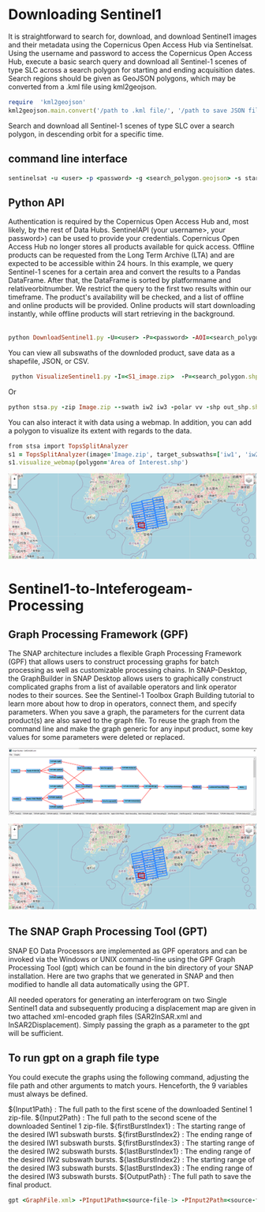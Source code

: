 # Downloading Sentinel1 

It is straightforward to search for, download, and download Sentinel1 images and their metadata using the Copernicus Open Access Hub via Sentinelsat.
Using the username and password to access the Copernicus Open Access Hub, execute a basic search query and download all Sentinel-1 scenes of type SLC across a search polygon for starting and ending acquisition dates. Search regions should be given as GeoJSON polygons, which may be converted from a .kml file using kml2geojson.

```ruby
require  'kml2geojson'
kml2geojson.main.convert('/path to .kml file/', '/path to save JSON file/Study Area/')
```

Search and download all Sentinel-1 scenes of type SLC over a search polygon, in descending orbit for a specific time.
## command line interface 

```ruby
sentinelsat -u <user> -p <password> -g <search_polygon.geojson> -s startingDate -e EndingDate -producttype <SLC> -q "orbitdirection=Descending" -url "https://scihub.copernicus.eu/dhus"

```
## Python API
Authentication is required by the Copernicus Open Access Hub and, most likely, by the rest of Data Hubs. SentinelAPI (your username>, your password>) can be used to provide your credentials.
Copernicus Open Access Hub no longer stores all products available for quick access. Offline products can be requested from the Long Term Archive (LTA) and are expected to be accessible within 24 hours.
In this example, we query Sentinel-1 scenes for a certain area and convert the results to a Pandas DataFrame. After that, the DataFrame is sorted by platformname and relativeorbitnumber. We restrict the query to the first two results within our timeframe. The product's availability will be checked, and a list of offline and online products will be provided. Online products will start downloading instantly, while offline products will start retrieving in the background.

  
```ruby

python DownloadSentinel1.py -U=<user> -P=<password> -AOI=<search_polygon.geojson> -SD=startingDate -ED=EndingDate

```

You can view all subswaths of the downloded product, save data as a shapefile, JSON, or CSV.

```ruby
 python VisualizeSentinel1.py -I=<S1_image.zip>  -P=<search_polygon.shp>
```
Or

```ruby
python stsa.py -zip Image.zip --swath iw2 iw3 -polar vv -shp out_shp.shp -csv out_csv.csv -json out_json.jso
```
You can also interact it with data using a webmap. In addition, you can add a polygon to visualize its extent with regards to the data.

```ruby
from stsa import TopsSplitAnalyzer
s1 = TopsSplitAnalyzer(image='Image.zip', target_subswaths=['iw1', 'iw2', 'iw3'], polarization='vv')
s1.visualize_webmap(polygon='Area of Interest.shp')
```

![Image of Webmap](https://github.com/ShararAk/Sentinel1-to-Inteferogeam-Preprocessing/blob/main/Capture.PNG)

# Sentinel1-to-Inteferogeam-Processing

## Graph Processing Framework (GPF)
The SNAP architecture includes a flexible Graph Processing Framework (GPF) that allows users to construct processing graphs for batch processing as well as customizable processing chains. In SNAP-Desktop, the GraphBuilder in SNAP Desktop allows users to graphically construct complicated graphs from a list of available operators and link operator nodes to their sources. See the Sentinel-1 Toolbox Graph Building tutorial to learn more about how to drop in operators, connect them, and specify parameters. When you save a graph, the parameters for the current data product(s) are also saved to the graph file. To reuse the graph from the command line and make the graph generic for any input product, some key values for some parameters were deleted or replaced.

![Image of First Graph](https://github.com/ShararAk/Sentinel1-to-Inteferogeam-Preprocessing/blob/main/SAR2InSAR.PNG)

![Image of Secon Graph](https://github.com/ShararAk/Sentinel1-to-Inteferogeam-Preprocessing/blob/main/Capture.PNG)


## The SNAP Graph Processing Tool (GPT)
SNAP EO Data Processors are implemented as GPF operators and can be invoked via the Windows or UNIX command-line using the GPF Graph Processing Tool (gpt) which can be found in the bin directory of your SNAP installation. Here are two graphs that we generated in SNAP and then modified to handle all data automatically using the GPT.

All needed operators for generating an interferogram on two Single Sentinel1 data and subsequently producing a displacement map are given in two attached xml-encoded graph files (SAR2InSAR.xml and  InSAR2Displacement). Simply passing the graph as a parameter to the gpt will be sufficient.

## To run gpt on a graph file type
You could execute the graphs using the following command, adjusting the file path and other arguments to match yours. Henceforth, the 9 variables must always be defined.

${Input1Path} : The full path to the first scene of the downloaded Sentinel 1 zip-file.
${Input2Path} : The full path to the second scene of the downloaded Sentinel 1 zip-file.
${firstBurstIndex1} : The starting range of the desired IW1 subswath bursts.
${firstBurstIndex2} : The ending range of the desired IW1 subswath bursts.
${firstBurstIndex3} : The starting range of the desired IW2 subswath bursts.
${lastBurstIndex1} : The ending range of the desired IW2 subswath bursts.
${lastBurstIndex2} : The starting range of the desired IW3 subswath bursts.
${lastBurstIndex3} : The ending range of the desired IW3 subswath bursts.
${OutputPath} : The full path to save the final product.

```ruby
gpt <GraphFile.xml> -PInput1Path=<source-file-1> -PInput2Path=<source-file-2> -PfirstBurstIndex1=1 -PlastBurstIndex1=2 -PfirstBurstIndex2=1 -PlastBurstIndex2=2 -PfirstBurstIndex3=1 -PlastBurstIndex3=2 -POutputPath=<output-Path>
```
